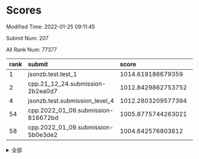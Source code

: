 # Scores

Modified Time: 2022-01-25 09:11:45

Submit Num: 207

All Rank Num: 77377

| rank |               submit               |       score        |       sigma        | pk_num |
| :--- | :--------------------------------- | :----------------- | :----------------- | :----- |
| 1    | jsonzb.test.test_1                 | 1014.619186679359  | 0.819912512172608  | 1499   |
| 2    | cpp.21_12_24.submission-2b2ea0d7   | 1012.8429862753752 | 0.7893436285543545 | 1499   |
| 4    | jsonzb.test.submission_level_4     | 1012.2803209577394 | 0.7912920872938238 | 1497   |
| 54   | cpp.2022_01_09.submission-816672bd | 1005.8775744263021 | 0.7377308139554789 | 1501   |
| 58   | cpp.2022_01_09.submission-5b0e3de2 | 1004.642576803812  | 0.7279839257690371 | 1495   |


<details>
<summary>全部</summary>

| rank |                 submit                 |       score        |       sigma        | pk_num |
| :--- | :------------------------------------- | :----------------- | :----------------- | :----- |
| 1    | jsonzb.test.test_1                     | 1014.619186679359  | 0.819912512172608  | 1499   |
| 2    | cpp.21_12_24.submission-2b2ea0d7       | 1012.8429862753752 | 0.7893436285543545 | 1499   |
| 3    | gobigger.level_3.submission_level_3_41 | 1012.7311863642072 | 0.7753527325910332 | 1493   |
| 4    | jsonzb.test.submission_level_4         | 1012.2803209577394 | 0.7912920872938238 | 1497   |
| 5    | gobigger.level_3.submission_level_3_43 | 1011.9940852101047 | 0.7694417565604427 | 1495   |
| 6    | gobigger.level_3.submission_level_3_6  | 1011.3969283924732 | 0.775309227681534  | 1494   |
| 7    | gobigger.level_3.submission_level_3_27 | 1011.1828896603915 | 0.7793485059249748 | 1497   |
| 8    | gobigger.level_3.submission_level_3_21 | 1011.001680169333  | 0.7565211155256528 | 1498   |
| 9    | gobigger.level_3.submission_level_3_9  | 1010.9461808838215 | 0.75746044452066   | 1490   |
| 10   | gobigger.level_3.submission_level_3_14 | 1010.8607983667189 | 0.7582011093425643 | 1500   |
| 11   | gobigger.level_3.submission_level_3_12 | 1010.7557814807893 | 0.7606009699304639 | 1495   |
| 12   | gobigger.level_3.submission_level_3_26 | 1010.72972400949   | 0.7876595723409325 | 1497   |
| 13   | gobigger.level_3.submission_level_3_37 | 1010.713835137918  | 0.7608821938704385 | 1498   |
| 14   | gobigger.level_3.submission_level_3_38 | 1010.6710092200818 | 0.7866583346933436 | 1495   |
| 15   | gobigger.level_3.submission_level_3_4  | 1010.6046354122943 | 0.7656136639803997 | 1489   |
| 16   | gobigger.level_3.submission_level_3_35 | 1010.5388196818809 | 0.7550504980154712 | 1499   |
| 17   | gobigger.level_3.submission_level_3_39 | 1010.4502884750302 | 0.7792072599872368 | 1501   |
| 18   | gobigger.level_3.submission_level_3_44 | 1010.4433822307702 | 0.7631234622753245 | 1499   |
| 19   | gobigger.level_3.submission_level_3_42 | 1010.4023262186698 | 0.7433656518960704 | 1496   |
| 20   | gobigger.level_3.submission_level_3_29 | 1010.3798366286187 | 0.7598741312067225 | 1496   |
| 21   | gobigger.level_3.submission_level_3_5  | 1010.2913763223614 | 0.7463724697095988 | 1498   |
| 22   | gobigger.level_3.submission_level_3_33 | 1010.2896674544876 | 0.7625146968076838 | 1495   |
| 23   | gobigger.level_3.submission_level_3_49 | 1010.1992330847196 | 0.8051719943697327 | 1491   |
| 24   | gobigger.level_3.submission_level_3_2  | 1010.1839782601213 | 0.7458314027484781 | 1496   |
| 25   | gobigger.level_3.submission_level_3_7  | 1010.0977328199979 | 0.7778962514931921 | 1490   |
| 26   | gobigger.level_3.submission_level_3_1  | 1010.0963182325081 | 0.7569374955418366 | 1496   |
| 27   | gobigger.level_3.submission_level_3_10 | 1010.0353932954908 | 0.7648294857507657 | 1493   |
| 28   | gobigger.level_3.submission_level_3_47 | 1009.9484086553757 | 0.7744971112010918 | 1497   |
| 29   | gobigger.level_3.submission_level_3_45 | 1009.9462052791688 | 0.7663420449737367 | 1497   |
| 30   | gobigger.level_3.submission_level_3_30 | 1009.7996837152554 | 0.7346021778036836 | 1499   |
| 31   | gobigger.level_3.submission_level_3_46 | 1009.7177348757045 | 0.7601220264355322 | 1492   |
| 32   | gobigger.level_3.submission_level_3_11 | 1009.6594287212913 | 0.7424592242815674 | 1492   |
| 33   | gobigger.level_3.submission_level_3_19 | 1009.6248681509048 | 0.7425192886637174 | 1494   |
| 34   | gobigger.level_3.submission_level_3_22 | 1009.6060557577387 | 0.7614434569807641 | 1495   |
| 35   | gobigger.level_3.submission_level_3_13 | 1009.6045067845621 | 0.7566780012502282 | 1494   |
| 36   | gobigger.level_3.submission_level_3_48 | 1009.6021025658845 | 0.7592995768039091 | 1491   |
| 37   | gobigger.level_3.submission_level_3_3  | 1009.4321633845321 | 0.7618663128731706 | 1496   |
| 38   | gobigger.level_3.submission_level_3_23 | 1009.4253171285214 | 0.7744100509060939 | 1494   |
| 39   | gobigger.level_3.submission_level_3_18 | 1009.3589265878845 | 0.7606619301291495 | 1499   |
| 40   | gobigger.level_3.submission_level_3_0  | 1009.3380082118746 | 0.7625388752897265 | 1496   |
| 41   | gobigger.level_3.submission_level_3_16 | 1009.302507246976  | 0.7562946212271877 | 1497   |
| 42   | gobigger.level_3.submission_level_3_36 | 1009.2777668820621 | 0.7604888350542703 | 1498   |
| 43   | gobigger.level_3.submission_level_3_24 | 1009.2728707568282 | 0.7252381984302048 | 1492   |
| 44   | gobigger.level_3.submission_level_3_31 | 1009.228156854366  | 0.7501190395709961 | 1498   |
| 45   | gobigger.level_3.submission_level_3_28 | 1009.183294099599  | 0.7451030361574948 | 1495   |
| 46   | gobigger.level_3.submission_level_3_40 | 1009.171474296724  | 0.7378925759354746 | 1497   |
| 47   | gobigger.level_3.submission_level_3_34 | 1008.951114515362  | 0.7382258472038071 | 1496   |
| 48   | gobigger.level_3.submission_level_3_8  | 1008.9219345002883 | 0.7553809023191848 | 1496   |
| 49   | gobigger.level_3.submission_level_3_17 | 1008.862560272151  | 0.7350242877440476 | 1495   |
| 50   | gobigger.level_3.submission_level_3_20 | 1008.8009313901066 | 0.7460645376460716 | 1495   |
| 51   | gobigger.level_3.submission_level_3_25 | 1008.6827946185443 | 0.7492899137074391 | 1496   |
| 52   | gobigger.level_3.submission_level_3_32 | 1008.571223453072  | 0.7458884448771823 | 1492   |
| 53   | gobigger.level_3.submission_level_3_15 | 1007.8459127843486 | 0.7305788522954693 | 1499   |
| 54   | cpp.2022_01_09.submission-816672bd     | 1005.8775744263021 | 0.7377308139554789 | 1501   |
| 55   | gobigger.level_1.submission_level_1_40 | 1005.0316555878693 | 0.7511965112359253 | 1495   |
| 56   | gobigger.level_1.submission_level_1_28 | 1004.7645788305458 | 0.7191073474700928 | 1496   |
| 57   | gobigger.level_1.submission_level_1_16 | 1004.6537035940822 | 0.720262360856793  | 1493   |
| 58   | cpp.2022_01_09.submission-5b0e3de2     | 1004.642576803812  | 0.7279839257690371 | 1495   |
| 59   | gobigger.level_1.submission_level_1_46 | 1004.6153240788482 | 0.7252108186281031 | 1496   |
| 60   | gobigger.level_1.submission_level_1_36 | 1004.4803452949216 | 0.715390262086179  | 1494   |
| 61   | gobigger.level_1.submission_level_1_45 | 1004.4262808284544 | 0.7116719969250842 | 1496   |
| 62   | gobigger.level_1.submission_level_1_18 | 1004.296247024108  | 0.7155330246817097 | 1497   |
| 63   | gobigger.level_1.submission_level_1_22 | 1004.1589112029387 | 0.7229568116336162 | 1495   |
| 64   | gobigger.level_1.submission_level_1_19 | 1004.1191232180671 | 0.7173422740027231 | 1499   |
| 65   | gobigger.level_1.submission_level_1_15 | 1004.0267454576227 | 0.7163525954072071 | 1498   |
| 66   | gobigger.level_1.submission_level_1_48 | 1003.9911573849536 | 0.7182389574495925 | 1497   |
| 67   | gobigger.level_1.submission_level_1_41 | 1003.8955374194725 | 0.7359326486832101 | 1498   |
| 68   | gobigger.level_1.submission_level_1_47 | 1003.8691119474535 | 0.7378084517966901 | 1496   |
| 69   | gobigger.level_1.submission_level_1_34 | 1003.858794346579  | 0.7088239921080405 | 1493   |
| 70   | gobigger.level_1.submission_level_1_35 | 1003.7624583557392 | 0.7121280784118008 | 1497   |
| 71   | gobigger.level_1.submission_level_1_3  | 1003.7020796088586 | 0.712480378134686  | 1493   |
| 72   | gobigger.level_1.submission_level_1_43 | 1003.6886615845588 | 0.7232733255983964 | 1497   |
| 73   | gobigger.level_1.submission_level_1_21 | 1003.677619269464  | 0.7168257925630516 | 1490   |
| 74   | gobigger.level_1.submission_level_1_30 | 1003.6761924103401 | 0.703410548593935  | 1494   |
| 75   | gobigger.level_1.submission_level_1_37 | 1003.6712328417178 | 0.7138694368550457 | 1498   |
| 76   | gobigger.level_1.submission_level_1_49 | 1003.6132235918017 | 0.7140610610501837 | 1492   |
| 77   | gobigger.level_1.submission_level_1_32 | 1003.5089513691443 | 0.7215657990364901 | 1492   |
| 78   | gobigger.level_1.submission_level_1_26 | 1003.4512506056313 | 0.7250875597395063 | 1498   |
| 79   | gobigger.level_1.submission_level_1_8  | 1003.3857717410751 | 0.705875875206031  | 1496   |
| 80   | gobigger.level_1.submission_level_1_29 | 1003.3096633775976 | 0.716296736474286  | 1494   |
| 81   | gobigger.level_1.submission_level_1_17 | 1003.2947543554181 | 0.7206747760046995 | 1490   |
| 82   | gobigger.level_1.submission_level_1_1  | 1003.2752873880047 | 0.7098073605889743 | 1491   |
| 83   | gobigger.level_1.submission_level_1_10 | 1003.2225373662711 | 0.7168213431261047 | 1496   |
| 84   | gobigger.level_1.submission_level_1_23 | 1003.1518887311946 | 0.7103550857499903 | 1492   |
| 85   | gobigger.level_1.submission_level_1_20 | 1003.1304334884877 | 0.728738910568312  | 1496   |
| 86   | gobigger.level_1.submission_level_1_13 | 1003.0843277362235 | 0.7180533284722128 | 1494   |
| 87   | gobigger.level_1.submission_level_1_6  | 1003.0585516216323 | 0.7110993131800191 | 1493   |
| 88   | gobigger.level_1.submission_level_1_42 | 1002.9933955779752 | 0.7178911973524517 | 1498   |
| 89   | gobigger.level_1.submission_level_1_39 | 1002.9187406865781 | 0.7185223303132448 | 1492   |
| 90   | gobigger.level_1.submission_level_1_11 | 1002.8736617396172 | 0.7086764272071554 | 1500   |
| 91   | gobigger.level_1.submission_level_1_5  | 1002.7677878410644 | 0.72055923864522   | 1494   |
| 92   | gobigger.level_1.submission_level_1_12 | 1002.7521966353953 | 0.7166160899621208 | 1493   |
| 93   | gobigger.level_1.submission_level_1_4  | 1002.7479167981223 | 0.7126570971239121 | 1490   |
| 94   | gobigger.level_1.submission_level_1_9  | 1002.6277234806545 | 0.7048223903538438 | 1493   |
| 95   | gobigger.level_1.submission_level_1_2  | 1002.5837664210437 | 0.7053416484339239 | 1493   |
| 96   | gobigger.level_1.submission_level_1_44 | 1002.5567618597894 | 0.7082377549307378 | 1494   |
| 97   | gobigger.level_1.submission_level_1_31 | 1002.2796089584375 | 0.7154688703186932 | 1489   |
| 98   | gobigger.level_1.submission_level_1_38 | 1002.2218921065015 | 0.7114363569821098 | 1496   |
| 99   | gobigger.level_1.submission_level_1_0  | 1002.0624029342675 | 0.7126641851564718 | 1494   |
| 100  | gobigger.level_1.submission_level_1_7  | 1002.0433391116308 | 0.7088968162099604 | 1498   |
| 101  | gobigger.level_1.submission_level_1_14 | 1001.8744829138565 | 0.7058665011145528 | 1495   |
| 102  | gobigger.level_1.submission_level_1_25 | 1001.7372421279292 | 0.7232714868706985 | 1494   |
| 103  | gobigger.level_1.submission_level_1_27 | 1001.6101798255712 | 0.7149893645419209 | 1495   |
| 104  | gobigger.level_1.submission_level_1_24 | 1001.5929071959695 | 0.7192812954426563 | 1496   |
| 105  | gobigger.level_1.submission_level_1_33 | 1001.3760354028439 | 0.7080525697495152 | 1490   |
| 106  | gobigger.random.submission_random_6    | 997.0701819803006  | 0.7242916165260488 | 1495   |
| 107  | gobigger.random.submission_random_32   | 997.041536132778   | 0.7182960936379762 | 1500   |
| 108  | gobigger.random.submission_random_8    | 996.9862452368006  | 0.6995234738271207 | 1493   |
| 109  | gobigger.random.submission_random_31   | 996.9157815017347  | 0.7058434273033922 | 1498   |
| 110  | gobigger.random.submission_random_26   | 996.8903011199424  | 0.7123567893956304 | 1495   |
| 111  | gobigger.random.submission_random_33   | 996.8475689019617  | 0.7130155883878058 | 1499   |
| 112  | gobigger.random.submission_random_19   | 996.8230915844363  | 0.7109658649815804 | 1497   |
| 113  | gobigger.random.submission_random_48   | 996.5908182809     | 0.7087126679101197 | 1499   |
| 114  | gobigger.random.submission_random_20   | 996.5789305748863  | 0.7003532458122033 | 1495   |
| 115  | gobigger.random.submission_random_42   | 996.5347499891236  | 0.7048509857697698 | 1496   |
| 116  | gobigger.random.submission_random_37   | 996.5343968634178  | 0.7062748258846507 | 1501   |
| 117  | gobigger.random.submission_random_22   | 996.4595772796671  | 0.716205516325084  | 1493   |
| 118  | gobigger.random.submission_random_47   | 996.4039932376547  | 0.7203301750455614 | 1494   |
| 119  | gobigger.random.submission_random_3    | 996.3355993608626  | 0.709230146500209  | 1496   |
| 120  | gobigger.random.submission_random_41   | 996.3006710333237  | 0.7310306989307385 | 1491   |
| 121  | gobigger.random.submission_random_15   | 996.2708878441747  | 0.720107124753865  | 1491   |
| 122  | gobigger.random.submission_random_9    | 996.1847363454517  | 0.7104680202141682 | 1495   |
| 123  | gobigger.random.submission_random_23   | 996.1131526315904  | 0.7266097094335087 | 1493   |
| 124  | gobigger.random.submission_random_11   | 996.092408067187   | 0.6994780653484606 | 1493   |
| 125  | gobigger.random.submission_random_40   | 996.044069592981   | 0.7127945742284573 | 1497   |
| 126  | gobigger.random.submission_random_0    | 995.9613312989703  | 0.7198194943941785 | 1494   |
| 127  | gobigger.random.submission_random_49   | 995.9320921933305  | 0.7294025677271535 | 1500   |
| 128  | gobigger.random.submission_random_34   | 995.9185738895221  | 0.7220029189138752 | 1494   |
| 129  | gobigger.random.submission_random_44   | 995.9155074452653  | 0.7143673836097484 | 1493   |
| 130  | gobigger.random.submission_random_4    | 995.8683622678086  | 0.7155749898848704 | 1495   |
| 131  | gobigger.random.submission_random_30   | 995.796172450659   | 0.7165158325618675 | 1494   |
| 132  | gobigger.random.submission_random_1    | 995.7821840297903  | 0.705173951031054  | 1497   |
| 133  | gobigger.random.submission_random_29   | 995.7580166881512  | 0.714034179873946  | 1495   |
| 134  | gobigger.random.submission_random_2    | 995.7446466928101  | 0.7233173535953873 | 1496   |
| 135  | gobigger.random.submission_random_46   | 995.6707374933616  | 0.7039600560939856 | 1494   |
| 136  | gobigger.random.submission_random_18   | 995.6485700817867  | 0.7097909288121308 | 1496   |
| 137  | gobigger.random.submission_random_25   | 995.6317529656111  | 0.7089363411514517 | 1499   |
| 138  | gobigger.random.submission_random_45   | 995.5800819545825  | 0.7007283780058944 | 1493   |
| 139  | gobigger.random.submission_random_36   | 995.5417352130183  | 0.7051460504625447 | 1491   |
| 140  | gobigger.random.submission_random_24   | 995.5409758123694  | 0.7086724649674635 | 1498   |
| 141  | gobigger.random.submission_random_28   | 995.5236633272417  | 0.7039997768443387 | 1493   |
| 142  | gobigger.random.submission_random_21   | 995.468498940946   | 0.7221058748178166 | 1492   |
| 143  | gobigger.random.submission_random_14   | 995.443650676889   | 0.7149049105742641 | 1493   |
| 144  | gobigger.random.submission_random_35   | 995.4355207682318  | 0.718754090887063  | 1493   |
| 145  | gobigger.random.submission_random_5    | 995.3725772974497  | 0.7043979914156877 | 1496   |
| 146  | gobigger.random.submission_random_43   | 995.367851738847   | 0.7243954899288927 | 1498   |
| 147  | gobigger.random.submission_random_7    | 995.314836700626   | 0.7187482361157843 | 1498   |
| 148  | gobigger.random.submission_random_27   | 995.3123359999057  | 0.7250791933933487 | 1495   |
| 149  | gobigger.random.submission_random_39   | 995.1798493825366  | 0.7118648771594356 | 1500   |
| 150  | gobigger.random.submission_random_17   | 995.0950802457136  | 0.7194880271530398 | 1493   |
| 151  | gobigger.random.submission_random_12   | 994.9942251808129  | 0.7203386518648828 | 1493   |
| 152  | gobigger.random.submission_random_16   | 994.9748793926427  | 0.7051309048005165 | 1490   |
| 153  | gobigger.random.submission_random_38   | 994.5342820127811  | 0.7175850657857893 | 1491   |
| 154  | gobigger.random.submission_random_13   | 994.4006507311215  | 0.7030588539864114 | 1495   |
| 155  | gobigger.random.submission_random_10   | 994.3950236995479  | 0.7087885119036059 | 1494   |
| 156  | gobigger.level_2.submission_level_2_13 | 993.5490032051442  | 0.7351686154273596 | 1498   |
| 157  | gobigger.level_2.submission_level_2_22 | 993.4807420254813  | 0.7309536664791012 | 1495   |
| 158  | gobigger.level_2.submission_level_2_30 | 993.227770479554   | 0.7481053685469852 | 1493   |
| 159  | gobigger.level_2.submission_level_2_3  | 992.9718973018277  | 0.731233116565091  | 1498   |
| 160  | gobigger.level_2.submission_level_2_42 | 992.8127261221659  | 0.748908259283623  | 1495   |
| 161  | gobigger.level_2.submission_level_2_32 | 992.8115448998998  | 0.721906017202217  | 1494   |
| 162  | gobigger.level_2.submission_level_2_12 | 992.8083303499411  | 0.7384558486548496 | 1497   |
| 163  | gobigger.level_2.submission_level_2_8  | 992.7785756246316  | 0.7440800416229394 | 1494   |
| 164  | gobigger.level_2.submission_level_2_10 | 992.6898503367072  | 0.7300331289064391 | 1490   |
| 165  | gobigger.level_2.submission_level_2_43 | 992.6626341752502  | 0.7346455420992494 | 1496   |
| 166  | gobigger.level_2.submission_level_2_4  | 992.6442222003855  | 0.737856230552518  | 1492   |
| 167  | gobigger.level_2.submission_level_2_45 | 992.5643739000749  | 0.7518655065840794 | 1493   |
| 168  | gobigger.level_2.submission_level_2_31 | 992.5030057557341  | 0.7599421111820155 | 1500   |
| 169  | gobigger.level_2.submission_level_2_2  | 992.4587623364055  | 0.7240933420422938 | 1495   |
| 170  | gobigger.level_2.submission_level_2_39 | 992.452005293387   | 0.7388727046282548 | 1500   |
| 171  | gobigger.level_2.submission_level_2_49 | 992.4464812581394  | 0.7387550174332015 | 1496   |
| 172  | gobigger.level_2.submission_level_2_47 | 992.4215680545702  | 0.7540614639681291 | 1492   |
| 173  | gobigger.level_2.submission_level_2_38 | 992.418588004646   | 0.7447236092041748 | 1498   |
| 174  | gobigger.level_2.submission_level_2_15 | 992.3872194273886  | 0.760654463717319  | 1491   |
| 175  | gobigger.level_2.submission_level_2_28 | 992.2694504604253  | 0.7656582196231735 | 1498   |
| 176  | gobigger.level_2.submission_level_2_44 | 992.233723522391   | 0.7266340105822493 | 1499   |
| 177  | gobigger.level_2.submission_level_2_40 | 992.0501521170395  | 0.7617945623091457 | 1492   |
| 178  | gobigger.level_2.submission_level_2_5  | 992.024215152331   | 0.7389261215869124 | 1495   |
| 179  | gobigger.level_2.submission_level_2_0  | 992.0122696597994  | 0.7276400359499675 | 1499   |
| 180  | gobigger.level_2.submission_level_2_48 | 991.9824389364481  | 0.7449426494727192 | 1498   |
| 181  | gobigger.level_2.submission_level_2_36 | 991.9430753651473  | 0.7716718944822495 | 1497   |
| 182  | gobigger.level_2.submission_level_2_25 | 991.93069947971    | 0.7420990351474223 | 1500   |
| 183  | gobigger.level_2.submission_level_2_46 | 991.8775791183095  | 0.742776288866008  | 1495   |
| 184  | gobigger.level_2.submission_level_2_17 | 991.8179922529314  | 0.7449705830794336 | 1495   |
| 185  | gobigger.level_2.submission_level_2_33 | 991.8134876722484  | 0.7426744374755557 | 1498   |
| 186  | gobigger.level_2.submission_level_2_34 | 991.7180151205251  | 0.7355835888444324 | 1496   |
| 187  | gobigger.level_2.submission_level_2_11 | 991.6267680694148  | 0.7482049584902406 | 1496   |
| 188  | gobigger.level_2.submission_level_2_41 | 991.6049266788207  | 0.7413680608431368 | 1496   |
| 189  | gobigger.level_2.submission_level_2_23 | 991.5175579669167  | 0.747926587527671  | 1491   |
| 190  | gobigger.level_2.submission_level_2_20 | 991.5134890517594  | 0.7685250116007977 | 1492   |
| 191  | gobigger.level_2.submission_level_2_21 | 991.4688388272663  | 0.7334198899629106 | 1494   |
| 192  | gobigger.level_2.submission_level_2_35 | 991.4024221273005  | 0.7437781250153425 | 1497   |
| 193  | gobigger.level_2.submission_level_2_1  | 991.3624947836471  | 0.7493250804747781 | 1493   |
| 194  | gobigger.level_2.submission_level_2_9  | 991.2456684754694  | 0.7484884119310161 | 1493   |
| 195  | gobigger.level_2.submission_level_2_24 | 991.2036333883267  | 0.7444596756776173 | 1496   |
| 196  | gobigger.level_2.submission_level_2_26 | 991.1664117575195  | 0.7493777555476523 | 1495   |
| 197  | gobigger.level_2.submission_level_2_19 | 991.0505888015697  | 0.7524258457920262 | 1495   |
| 198  | gobigger.level_2.submission_level_2_14 | 991.0428613981217  | 0.7544600672929184 | 1495   |
| 199  | gobigger.level_2.submission_level_2_29 | 990.8333365926553  | 0.7603365588766846 | 1501   |
| 200  | gobigger.level_2.submission_level_2_18 | 990.6590499484571  | 0.7486941531973749 | 1493   |
| 201  | gobigger.level_2.submission_level_2_37 | 990.5087449703951  | 0.7614553689224058 | 1497   |
| 202  | gobigger.level_2.submission_level_2_6  | 990.4494223217363  | 0.746629756789878  | 1499   |
| 203  | gobigger.level_2.submission_level_2_27 | 990.4249138247533  | 0.7773953185297942 | 1491   |
| 204  | gobigger.level_2.submission_level_2_16 | 990.3190003417583  | 0.7676234849305177 | 1491   |
| 205  | gobigger.level_2.submission_level_2_7  | 990.0125347152702  | 0.759779869018389  | 1497   |
| 206  | gobigger.none.submission_none_0        | 976.9735017190887  | 1.3575481909168108 | 1495   |
| 207  | gobigger.none.submission_none_1        | 976.5035709056448  | 1.3840309787694702 | 1497   |

</details>